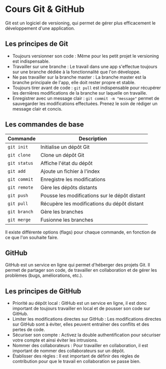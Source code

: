 # Cours Git & GitHub

Git est un logiciel de versioning, qui permet de gérer plus efficacement le développement d'une application.

## Les principes de Git

- Toujours versionner son code : Même pour les petit projet le versioning est indispensable.
- Travailler sur une branche : Le travail dans une app s'effectue toujours sur une branche dédiée à la fonctionnalité que l'on développe.
- Ne pas travailler sur la branche master : La branche master est la branche principale de l'app, elle doit rester propre et stable.
- Toujours tirer avant de code : `git pull` est indispensable pour récupérer les dernières modifications de la branche sur laquelle on travaille.
- Enregistrer avec un message clair : `git commit -m "message"` permet de sauvegarder les modifications effectuées. Prenez le soin de rédiger un message clair et concis.

## Les commandes de base

| Commande | Description |
| --- | --- |
| `git init` | Initialise un dépôt Git |
| `git clone` | Clone un dépôt Git |
| `git status` | Affiche l'état du dépôt |
| `git add` | Ajoute un fichier à l'index |
| `git commit` | Enregistre les modifications |
| `git remote` | Gère les dépôts distants |
| `git push` | Pousse les modifications sur le dépôt distant |
| `git pull` | Récupère les modifications du dépôt distant |
| `git branch` | Gère les branches |
| `git merge` | Fusionne les branches |

Il existe différente options (flags) pour chaque commande, en fonction de ce que l'on souhaite faire.

## GitHub

GitHub est un service en ligne qui permet d'héberger des projets Git. Il permet de partager son code, de travailler en collaboration et de gérer les problèmes (bugs, améliorations, etc.).

## Les principes de GitHub

- Priorité au dépôt local : GitHub est un service en ligne, il est donc important de toujours travailler en local et de pousser son code sur GitHub.
- Limiter les modifications directes sur GitHub : Les modifications directes sur GitHub sont à éviter, elles peuvent entraîner des conflits et des pertes de code.
- Sécuriser son compte : Activez la double authentification pour sécuriser votre compte et ainsi éviter les intrusions.
- Nommer des collaborateurs : Pour travailler en collaboration, il est important de nommer des collaborateurs sur un dépôt.
- Établisser des règles : Il est important de définir des règles de contribution pour que le travail en collaboration se passe bien.
